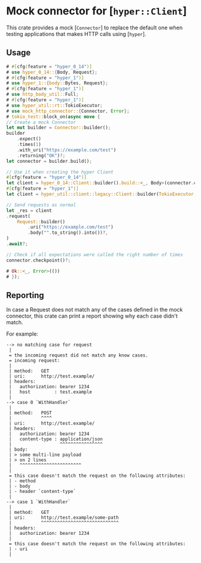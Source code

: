 # Mock connector for [`hyper::Client`]

This crate provides a mock [`Connector`] to replace the default one when testing applications
that makes HTTP calls using [`hyper`].

## Usage

```rust
# #[cfg(feature = "hyper_0_14")]
# use hyper_0_14::{Body, Request};
# #[cfg(feature = "hyper_1")]
# use hyper_1::{body::Bytes, Request};
# #[cfg(feature = "hyper_1")]
# use http_body_util::Full;
# #[cfg(feature = "hyper_1")]
# use hyper_util::rt::TokioExecutor;
# use mock_http_connector::{Connector, Error};
# tokio_test::block_on(async move {
// Create a mock Connector
let mut builder = Connector::builder();
builder
    .expect()
    .times(1)
    .with_uri("https://example.com/test")
    .returning("OK")?;
let connector = builder.build();

// Use it when creating the hyper Client
#[cfg(feature = "hyper_0_14")]
let client = hyper_0_14::Client::builder().build::<_, Body>(connector.clone());
#[cfg(feature = "hyper_1")]
let client = hyper_util::client::legacy::Client::builder(TokioExecutor::new()).build::<_, Full<Bytes>>(connector.clone());

// Send requests as normal
let _res = client
.request(
    Request::builder()
        .uri("https://example.com/test")
        .body("".to_string().into())?,
)
.await?;

// Check if all expectations were called the right number of times
connector.checkpoint()?;

# Ok::<_, Error>(())
# });
```

## Reporting

In case a Request does not match any of the cases defined in the mock connector, this crate can
print a report showing why each case didn't match.

For example:

```text
--> no matching case for request
 | 
 = the incoming request did not match any know cases.
 = incoming request:
 | 
 | method:   GET
 | uri:      http://test.example/
 | headers:
 |   authorization: bearer 1234
 |   host         : test.example
 | 
--> case 0 `WithHandler`
 | 
 | method:   POST
 |           ^^^^
 | uri:      http://test.example/
 | headers:
 |   authorization: bearer 1234
 |   content-type : application/json
 |                  ^^^^^^^^^^^^^^^^
 | body:
 | > some multi-line payload
 | > on 2 lines
 |   ^^^^^^^^^^^^^^^^^^^^^^^
 | 
 = this case doesn't match the request on the following attributes:
 | - method
 | - body
 | - header `content-type`
 | 
--> case 1 `WithHandler`
 | 
 | method:   GET
 | uri:      http://test.example/some-path
 |           ^^^^^^^^^^^^^^^^^^^^^^^^^^^^^
 | headers:
 |   authorization: bearer 1234
 | 
 = this case doesn't match the request on the following attributes:
 | - uri
 | 
```